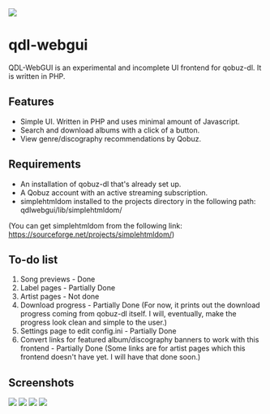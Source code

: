 
<img src="https://github.com/user-attachments/assets/a3cc61b1-6753-4e68-b2cc-64c8c97e5ecd">

# qdl-webgui
QDL-WebGUI is an experimental and incomplete UI frontend for qobuz-dl. It is written in PHP.


## Features
- Simple UI. Written in PHP and uses minimal amount of Javascript.
- Search and download albums with a click of a button.
- View genre/discography recommendations by Qobuz.


## Requirements
- An installation of qobuz-dl that's already set up.
- A Qobuz account with an active streaming subscription.
- simplehtmldom installed to the projects directory in the following path: qdlwebgui/lib/simplehtmldom/

(You can get simplehtmldom from the following link: https://sourceforge.net/projects/simplehtmldom/)


## To-do list
1. Song previews - Done
2. Label pages - Partially Done
3. Artist pages - Not done
4. Download progress - Partially Done (For now, it prints out the download progress coming from qobuz-dl itself. I will, eventually, make the progress look clean and simple to the user.)
5. Settings page to edit config.ini - Partially Done
6. Convert links for featured album/discography banners to work with this frontend - Partially Done (Some links are for artist pages which this frontend doesn't have yet. I will have that done soon.)


## Screenshots
<img src="https://github.com/user-attachments/assets/e0eab749-11f4-4ebc-b30f-cd057b784432">
<img src="https://github.com/user-attachments/assets/6cdbfef5-672b-4f36-b388-8ae1b461fb16">
<img src="https://github.com/user-attachments/assets/128b8934-38ad-4cba-a745-21118463600d">
<img src="https://github.com/user-attachments/assets/b9c6ac8c-d0bd-4139-80cc-2ab82772a577">
